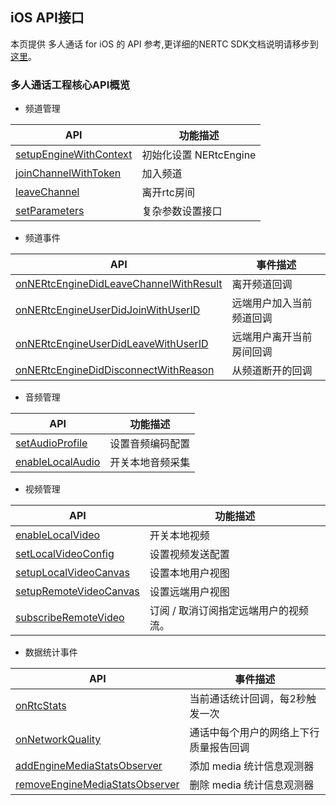 
## iOS API接口
本页提供 多人通话 for iOS 的  API 参考,更详细的NERTC SDK文档说明请移步到[这里](https://dev.yunxin.163.com/docs/product/互动直播2.0/客户端API/iOS)。
### 多人通话工程核心API概览
- 频道管理

API | 功能描述
---|---
[setupEngineWithContext](https://dev.yunxin.163.com/docs/interface/音视频2.0iOS端/Protocols/INERtcEngine.html#//api/name/setupEngineWithContext:) | 初始化设置 NERtcEngine
[joinChannelWithToken](https://dev.yunxin.163.com/docs/interface/音视频2.0Android端/com/netease/lava/nertc/sdk/NERtc.html#joinChannel-java.lang.String-java.lang.String-long-) | 加入频道
[leaveChannel](https://dev.yunxin.163.com/docs/interface/音视频2.0iOS端/Protocols/INERtcEngine.html#//api/name/leaveChannel) | 离开rtc房间
[setParameters](https://dev.yunxin.163.com/docs/interface/音视频2.0iOS端/Protocols/INERtcEngine.html#//api/name/setParameters:) | 复杂参数设置接口


- 频道事件

API | 事件描述
---|---
[onNERtcEngineDidLeaveChannelWithResult](https://dev.yunxin.163.com/docs/interface/音视频2.0iOS端/Protocols/NERtcEngineDelegate.html#//api/name/onNERtcEngineDidLeaveChannelWithResult:) | 离开频道回调
[onNERtcEngineUserDidJoinWithUserID](https://dev.yunxin.163.com/docs/interface/音视频2.0iOS端/Protocols/NERtcEngineDelegate.html#//api/name/onNERtcEngineUserDidJoinWithUserID:userName:) | 远端用户加入当前频道回调
[onNERtcEngineUserDidLeaveWithUserID](https://dev.yunxin.163.com/docs/interface/音视频2.0iOS端/Protocols/NERtcEngineDelegate.html#//api/name/onNERtcEngineUserDidLeaveWithUserID:reason:) | 远端用户离开当前房间回调
[onNERtcEngineDidDisconnectWithReason](https://dev.yunxin.163.com/docs/interface/音视频2.0iOS端/Protocols/NERtcEngineDelegate.html#//api/name/onNERtcEngineDidDisconnectWithReason:) | 从频道断开的回调



- 音频管理

API | 功能描述
---|---
[setAudioProfile](https://dev.yunxin.163.com/docs/interface/音视频2.0iOS端/Protocols/INERtcEngine.html#//api/name/setAudioProfile:scenario:) | 设置音频编码配置
[enableLocalAudio](https://dev.yunxin.163.com/docs/interface/音视频2.0iOS端/Protocols/INERtcEngine.html#//api/name/enableLocalAudio:) | 开关本地音频采集


- 视频管理

API | 功能描述
---|---
[enableLocalVideo](https://dev.yunxin.163.com/docs/interface/音视频2.0iOS端/Protocols/INERtcEngine.html#//api/name/enableLocalVideo:) | 开关本地视频
[setLocalVideoConfig](https://dev.yunxin.163.com/docs/interface/%E9%9F%B3%E8%A7%86%E9%A2%912.0iOS%E7%AB%AF/Protocols/INERtcEngine.html#//api/name/setLocalVideoConfig:) | 设置视频发送配置
[setupLocalVideoCanvas](https://dev.yunxin.163.com/docs/interface/%E9%9F%B3%E8%A7%86%E9%A2%912.0iOS%E7%AB%AF/Protocols/INERtcEngine.html#//api/name/setupLocalVideoCanvas:) | 设置本地用户视图
[setupRemoteVideoCanvas](https://dev.yunxin.163.com/docs/interface/音视频2.0iOS端/Protocols/INERtcEngine.html#//api/name/setupRemoteVideoCanvas:forUserID:) | 设置远端用户视图
[subscribeRemoteVideo](https://dev.yunxin.163.com/docs/interface/音视频2.0iOS端/Protocols/INERtcEngineEx.html#//api/name/subscribeRemoteVideo:forUserID:streamType:) | 订阅 / 取消订阅指定远端用户的视频流。


- 数据统计事件

API | 事件描述
---|---
[onRtcStats](https://dev.yunxin.163.com/docs/interface/音视频2.0iOS端/Protocols/NERtcEngineMediaStatsObserver.html#//api/name/onRtcStats:) | 当前通话统计回调，每2秒触发一次
[onNetworkQuality](https://dev.yunxin.163.com/docs/interface/音视频2.0iOS端/Protocols/NERtcEngineMediaStatsObserver.html#//api/name/onNetworkQuality:) | 通话中每个用户的网络上下行质量报告回调
[addEngineMediaStatsObserver](https://dev.yunxin.163.com/docs/interface/音视频2.0iOS端/Protocols/INERtcEngineEx.html#//api/name/addEngineMediaStatsObserver:) | 添加 media 统计信息观测器
[removeEngineMediaStatsObserver](https://dev.yunxin.163.com/docs/interface/音视频2.0iOS端/Protocols/INERtcEngineEx.html#//api/name/removeEngineMediaStatsObserver:) | 删除 media 统计信息观测器

